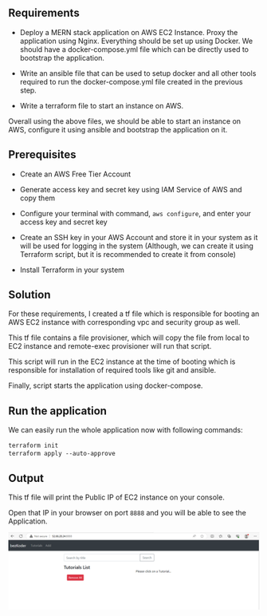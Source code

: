 ## Requirements 

- Deploy a MERN stack application on AWS EC2 Instance. Proxy the application using Nginx. Everything should be set up using Docker.
We should have a docker-compose.yml file which can be directly used to bootstrap the
application.

- Write an ansible file that can be used to setup docker and all other tools required to run
the docker-compose.yml file created in the previous step.

- Write a terraform file to start an instance on AWS.

Overall using the above files, we should be able to start an instance on AWS, configure it
using ansible and bootstrap the application on it.

## Prerequisites

- Create an AWS Free Tier Account

- Generate access key and secret key using IAM Service of AWS and copy them

- Configure your terminal with command, `aws configure`, and enter your access key and secret key

- Create an SSH key in your AWS Account and store it in your system as it will be used for logging in the system (Although, we can create it using Terraform script, but it is recommended to create it from console)

- Install Terraform in your system

## Solution

For these requirements, I created a tf file which is responsible for booting an AWS EC2 instance with corresponding vpc and security group as well.

This tf file contains a file provisioner, which will copy the file from local to EC2 instance and remote-exec provisioner will run that script.

This script will run in the EC2 instance at the time of booting which is responsible for installation of required tools like git and ansible.

Finally, script starts the application using docker-compose.

## Run the application

We can easily run the whole application now with following commands:

```
terraform init
terraform apply --auto-approve
```

## Output

This tf file will print the Public IP of EC2 instance on your console.

Open that IP in your browser on port `8888` and you will be able to see the Application.

![Alt text](image.png)




